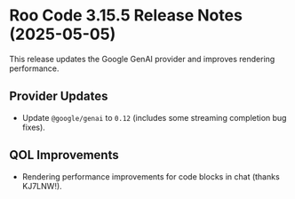 # Roo Code 3.15.5 Release Notes (2025-05-05)

This release updates the Google GenAI provider and improves rendering performance.

## Provider Updates

*   Update `@google/genai` to `0.12` (includes some streaming completion bug fixes).

## QOL Improvements

*   Rendering performance improvements for code blocks in chat (thanks KJ7LNW!).